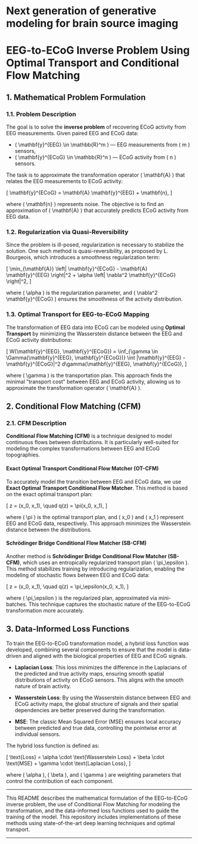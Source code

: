 # Next generation of generative modeling for brain source imaging

# EEG-to-ECoG Inverse Problem Using Optimal Transport and Conditional Flow Matching

## 1. **Mathematical Problem Formulation**

### 1.1. **Problem Description**

The goal is to solve the **inverse problem** of recovering ECoG activity from EEG measurements. Given paired EEG and ECoG data:

- \( \mathbf{y}^{EEG} \in \mathbb{R}^m \) — EEG measurements from \( m \) sensors,
- \( \mathbf{y}^{ECoG} \in \mathbb{R}^n \) — ECoG activity from \( n \) sensors.

The task is to approximate the transformation operator \( \mathbf{A} \) that relates the EEG measurements to ECoG activity:

\[
\mathbf{y}^{ECoG} = \mathbf{A} \mathbf{y}^{EEG} + \mathbf{n},
\]

where \( \mathbf{n} \) represents noise. The objective is to find an approximation of \( \mathbf{A} \) that accurately predicts ECoG activity from EEG data.

### 1.2. **Regularization via Quasi-Reversibility**

Since the problem is ill-posed, regularization is necessary to stabilize the solution. One such method is quasi-reversibility, as proposed by L. Bourgeois, which introduces a smoothness regularization term:

\[
\min_{\mathbf{A}} \left\| \mathbf{y}^{ECoG} - \mathbf{A} \mathbf{y}^{EEG} \right\|^2 + \alpha \left\| \nabla^2 \mathbf{y}^{ECoG} \right\|^2,
\]

where \( \alpha \) is the regularization parameter, and \( \nabla^2 \mathbf{y}^{ECoG} \) ensures the smoothness of the activity distribution.

### 1.3. **Optimal Transport for EEG-to-ECoG Mapping**

The transformation of EEG data into ECoG can be modeled using **Optimal Transport** by minimizing the Wasserstein distance between the EEG and ECoG activity distributions:

\[
W(\mathbf{y}^{EEG}, \mathbf{y}^{ECoG}) = \inf_{\gamma \in \Gamma(\mathbf{y}^{EEG}, \mathbf{y}^{ECoG})} \int \|\mathbf{y}^{EEG} - \mathbf{y}^{ECoG}\|^2 d\gamma(\mathbf{y}^{EEG}, \mathbf{y}^{ECoG}),
\]

where \( \gamma \) is the transportation plan. This approach finds the minimal "transport cost" between EEG and ECoG activity, allowing us to approximate the transformation operator \( \mathbf{A} \).

## 2. **Conditional Flow Matching (CFM)**

### 2.1. **CFM Description**

**Conditional Flow Matching (CFM)** is a technique designed to model continuous flows between distributions. It is particularly well-suited for modeling the complex transformations between EEG and ECoG topographies.

#### **Exact Optimal Transport Conditional Flow Matcher (OT-CFM)**

To accurately model the transition between EEG and ECoG data, we use **Exact Optimal Transport Conditional Flow Matcher**. This method is based on the exact optimal transport plan:

\[
z = (x_0, x_1), \quad q(z) = \pi(x_0, x_1),
\]

where \( \pi \) is the optimal transport plan, and \( x_0 \) and \( x_1 \) represent EEG and ECoG data, respectively. This approach minimizes the Wasserstein distance between the distributions.

#### **Schrödinger Bridge Conditional Flow Matcher (SB-CFM)**

Another method is **Schrödinger Bridge Conditional Flow Matcher (SB-CFM)**, which uses an entropically regularized transport plan \( \pi_\epsilon \). This method stabilizes training by introducing regularization, enabling the modeling of stochastic flows between EEG and ECoG data:

\[
z = (x_0, x_1), \quad q(z) = \pi_\epsilon(x_0, x_1),
\]

where \( \pi_\epsilon \) is the regularized plan, approximated via mini-batches. This technique captures the stochastic nature of the EEG-to-ECoG transformation more accurately.

## 3. **Data-Informed Loss Functions**

To train the EEG-to-ECoG transformation model, a hybrid loss function was developed, combining several components to ensure that the model is data-driven and aligned with the biological properties of EEG and ECoG signals.

- **Laplacian Loss**: This loss minimizes the difference in the Laplacians of the predicted and true activity maps, ensuring smooth spatial distributions of activity on ECoG sensors. This aligns with the smooth nature of brain activity.
  
- **Wasserstein Loss**: By using the Wasserstein distance between EEG and ECoG activity maps, the global structure of signals and their spatial dependencies are better preserved during the transformation.

- **MSE**: The classic Mean Squared Error (MSE) ensures local accuracy between predicted and true data, controlling the pointwise error at individual sensors.

The hybrid loss function is defined as:

\[
\text{Loss} = \alpha \cdot \text{Wasserstein Loss} + \beta \cdot \text{MSE} + \gamma \cdot \text{Laplacian Loss},
\]

where \( \alpha \), \( \beta \), and \( \gamma \) are weighting parameters that control the contribution of each component.

---

This README describes the mathematical formulation of the EEG-to-ECoG inverse problem, the use of Conditional Flow Matching for modeling the transformation, and the data-informed loss functions used to guide the training of the model. This repository includes implementations of these methods using state-of-the-art deep learning techniques and optimal transport.

--- 
